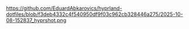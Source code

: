 https://github.com/EduardAbkarovics/hyprland-dotfiles/blob/f3deb4332c4f540950df9f03c962cb328446a275/2025-10-08-152837_hyprshot.png
